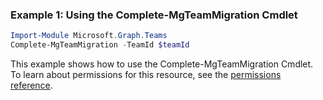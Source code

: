 ### Example 1: Using the Complete-MgTeamMigration Cmdlet
```powershell
Import-Module Microsoft.Graph.Teams
Complete-MgTeamMigration -TeamId $teamId
```
This example shows how to use the Complete-MgTeamMigration Cmdlet.
To learn about permissions for this resource, see the [permissions reference](/graph/permissions-reference).
